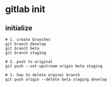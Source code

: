 # gitlab init


## initialize
```shell
# 1. create branches
git branch develop
git branch beta
git branch staging

# 2. push to original
git push --set-upstream origin beta staging

# 3. how to delete orginal branch
git push origin --delete beta staging develop
```
